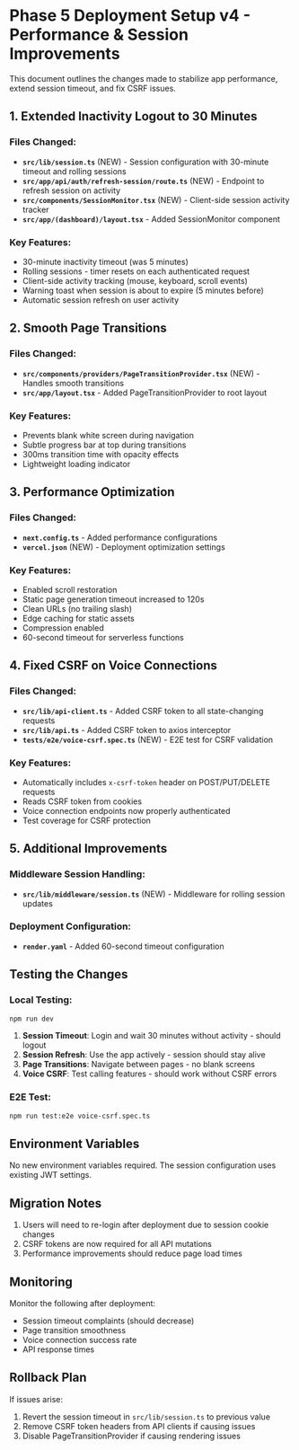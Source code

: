# Phase 5 Deployment Setup v4 - Performance & Session Improvements

This document outlines the changes made to stabilize app performance, extend session timeout, and fix CSRF issues.

## 1. Extended Inactivity Logout to 30 Minutes

### Files Changed:
- **`src/lib/session.ts`** (NEW) - Session configuration with 30-minute timeout and rolling sessions
- **`src/app/api/auth/refresh-session/route.ts`** (NEW) - Endpoint to refresh session on activity
- **`src/components/SessionMonitor.tsx`** (NEW) - Client-side session activity tracker
- **`src/app/(dashboard)/layout.tsx`** - Added SessionMonitor component

### Key Features:
- 30-minute inactivity timeout (was 5 minutes)
- Rolling sessions - timer resets on each authenticated request
- Client-side activity tracking (mouse, keyboard, scroll events)
- Warning toast when session is about to expire (5 minutes before)
- Automatic session refresh on user activity

## 2. Smooth Page Transitions

### Files Changed:
- **`src/components/providers/PageTransitionProvider.tsx`** (NEW) - Handles smooth transitions
- **`src/app/layout.tsx`** - Added PageTransitionProvider to root layout

### Key Features:
- Prevents blank white screen during navigation
- Subtle progress bar at top during transitions
- 300ms transition time with opacity effects
- Lightweight loading indicator

## 3. Performance Optimization

### Files Changed:
- **`next.config.ts`** - Added performance configurations
- **`vercel.json`** (NEW) - Deployment optimization settings

### Key Features:
- Enabled scroll restoration
- Static page generation timeout increased to 120s
- Clean URLs (no trailing slash)
- Edge caching for static assets
- Compression enabled
- 60-second timeout for serverless functions

## 4. Fixed CSRF on Voice Connections

### Files Changed:
- **`src/lib/api-client.ts`** - Added CSRF token to all state-changing requests
- **`src/lib/api.ts`** - Added CSRF token to axios interceptor
- **`tests/e2e/voice-csrf.spec.ts`** (NEW) - E2E test for CSRF validation

### Key Features:
- Automatically includes `x-csrf-token` header on POST/PUT/DELETE requests
- Reads CSRF token from cookies
- Voice connection endpoints now properly authenticated
- Test coverage for CSRF protection

## 5. Additional Improvements

### Middleware Session Handling:
- **`src/lib/middleware/session.ts`** (NEW) - Middleware for rolling session updates

### Deployment Configuration:
- **`render.yaml`** - Added 60-second timeout configuration

## Testing the Changes

### Local Testing:
```bash
npm run dev
```

1. **Session Timeout**: Login and wait 30 minutes without activity - should logout
2. **Session Refresh**: Use the app actively - session should stay alive
3. **Page Transitions**: Navigate between pages - no blank screens
4. **Voice CSRF**: Test calling features - should work without CSRF errors

### E2E Test:
```bash
npm run test:e2e voice-csrf.spec.ts
```

## Environment Variables

No new environment variables required. The session configuration uses existing JWT settings.

## Migration Notes

1. Users will need to re-login after deployment due to session cookie changes
2. CSRF tokens are now required for all API mutations
3. Performance improvements should reduce page load times

## Monitoring

Monitor the following after deployment:
- Session timeout complaints (should decrease)
- Page transition smoothness
- Voice connection success rate
- API response times

## Rollback Plan

If issues arise:
1. Revert the session timeout in `src/lib/session.ts` to previous value
2. Remove CSRF token headers from API clients if causing issues
3. Disable PageTransitionProvider if causing rendering issues